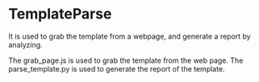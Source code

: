 TemplateParse
=============

It is used to grab the template from a webpage, and generate a report by analyzing.

The grab_page.js is used to grab the template from the web page. The parse_template.py is used to generate the report of the template.
